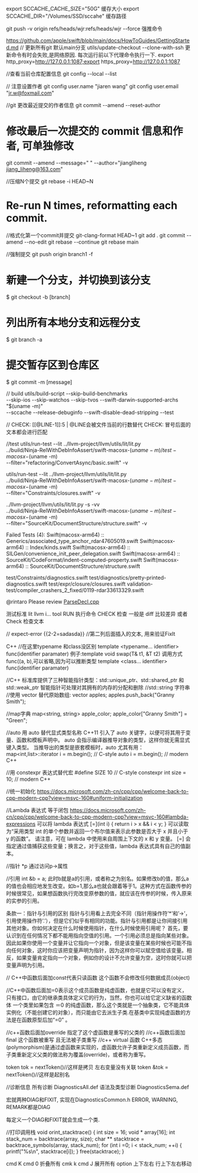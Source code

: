 export SCCACHE_CACHE_SIZE="50G" 缓存大小
export SCCACHE_DIR="/Volumes/SSD/sccahe" 缓存路径


git push -v origin refs/heads/wjr:refs/heads/wjr  --force 强推命令


https://github.com/apple/swift/blob/main/docs/HowToGuides/GettingStarted.md
// 更新所有git 默认main分支
utils/update-checkout --clone-with-ssh
更新命令有时会失败,是网络原因. 每次运行前以下代理命令执行一下.
export http_proxy=http://127.0.0.1:1087;export https_proxy=http://127.0.0.1:1087



//查看当前仓库配置信息
git config --local  --list


// 注意设置作者
git config user.name "jiaren wang"
git config user.email "jr.w@foxmail.com"

//git 更改最近提交的作者信息
git commit --amend --reset-author

# 修改最后一次提交的 commit 信息和作者, 可单独修改
git commit --amend --message=" " --author="jiangliheng <jiang_liheng@163.com>"

//压缩N个提交
git rebase -i HEAD~N
# Re-run N times, reformatting each commit.

//格式化第一个commit并提交
git-clang-format HEAD~1
git add .
git commit --amend --no-edit
git rebase --continue
git rebase main

//强制提交
git push origin branch1 -f

# 新建一个分支，并切换到该分支
$ git checkout -b [branch]

# 列出所有本地分支和远程分支
$ git branch -a

# 提交暂存区到仓库区
$ git commit -m [message]


// build 
utils/build-script --skip-build-benchmarks \
  --skip-ios --skip-watchos --skip-tvos --swift-darwin-supported-archs "$(uname -m)" \
  --sccache --release-debuginfo --swift-disable-dead-stripping --test


  // CHECK: [[@LINE-1]]:5 |  @LINE会被文件当前的行数替代  CHECK: 冒号后面的文本都会进行匹配


//test
utils/run-test --lit ../llvm-project/llvm/utils/lit/lit.py \
  ../build/Ninja-RelWithDebInfoAssert/swift-macosx-$(uname -m)/test-macosx-$(uname -m) \
  --filter="refactoring/ConvertAsync/basic.swift" -v

  utils/run-test --lit ../llvm-project/llvm/utils/lit/lit.py \
  ../build/Ninja-RelWithDebInfoAssert/swift-macosx-$(uname -m)/test-macosx-$(uname -m) \
  --filter="Constraints/closures.swift" -v


  ../llvm-project/llvm/utils/lit/lit.py -s -vv \
  ../build/Ninja-RelWithDebInfoAssert/swift-macosx-$(uname -m)/test-macosx-$(uname -m) \
  --filter="SourceKit/DocumentStructure/structure.swift" -v

  Failed Tests (4):
  Swift(macosx-arm64) :: Generics/associated_type_anchor_rdar47605019.swift
  Swift(macosx-arm64) :: Index/kinds.swift
  Swift(macosx-arm64) :: SILGen/convenience_init_peer_delegation.swift
  Swift(macosx-arm64) :: SourceKit/CodeFormat/indent-computed-property.swift
  Swift(macosx-arm64) :: SourceKit/DocumentStructure/structure.swift

  test/Constraints/diagnostics.swift
  test/diagnostics/pretty-printed-diagnostics.swift
  test/expr/closure/closures.swift
  validation-test/compiler_crashers_2_fixed/0119-rdar33613329.swift


 @rintaro Please review [ParseDecl.cpp](asdasd)
 
 
 测试标准
 lit llvm i... tool
 RUN 执行命令
 CHECK 检查 
 一般是 diff 比较差异 或者 Check 检查文本

 // expect-error {{2-2=sadasda}} //第二列后面插入的文本, 用来验证FixIt
 


 C++
 //在这里typename 和class没区别
 template <typename... identifier> func(identifier paramater) 例子:template<typename T> void swap(T&  t1, &T t2) 调用方式  func<int>((a, b),<int>可以省略,因为可以推断类型
 template <class... identifier> func(identifier paramater) 


//C++ 标准库提供了三种智能指针类型：std::unique_ptr、std::shared_ptr 和 std::weak_ptr 智能指针可处理对其拥有的内存的分配和删除
//std::string 字符串
//使用 vector 替代原始数组:
  vector<string> apples;
  apples.push_back("Granny Smith");

//map字典
map<string, string> apple_color;
apple_color["Granny Smith"] = "Green";

//auto
用 auto 替代显式类型名称
C++11 引入了 auto 关键字，以便可将其用于变量、函数和模板声明中。 auto 会指示编译器推导对象的类型，这样你就无需显式键入类型。 当推导出的类型是嵌套模板时，auto 尤其有用：
map<int,list<string>>::iterator i = m.begin(); // C-style
auto i = m.begin(); // modern C++


//用 constexpr 表达式替代宏
#define SIZE 10 // C-style
constexpr int size = 10; // modern C++

//统一初始化 https://docs.microsoft.com/zh-cn/cpp/cpp/welcome-back-to-cpp-modern-cpp?view=msvc-160#uniform-initialization

//Lambda 表达式 等于闭包 https://docs.microsoft.com/zh-cn/cpp/cpp/welcome-back-to-cpp-modern-cpp?view=msvc-160#lambda-expressions
可以将 lambda 表达式 [=](int i) { return i > x && i < y; } 可以读取为“采用类型 int 的单个参数并返回一个布尔值来表示此参数是否大于 x 并且小于 y 的函数”。 请注意，可在 lambda 中使用来自周围上下文的 x 和 y 变量。 [=] 会指定通过值捕获这些变量；换言之，对于这些值，lambda 表达式具有自己的值副本。


//指针 *p
通过访问p->属性

//引用
int &b = a;
此时b就是a的引用，或者称之为别名。如果修改b的值，那么a的值也会相应地发生改变。如b=1,那么a也就会跟着等于1。这种方式在函数传参的时候很常见，如果想函数执行完改变原参数的值，就应该在传参的时候，传入原来的实参的引用。

条款一：指针与引用的区别
指针与引用看上去完全不同（指针用操作符’*’和’->’，引用使用操作符’.’），但是它们似乎有相同的功能。指针与引用都是让你间接引用其他对象。你如何决定在什么时候使用指针，在什么时候使用引用呢？
首先，要认识到在任何情况下都不能用指向空值的引用。一个引用必须总是指向某些对象。因此如果你使用一个变量并让它指向一个对象，但是该变量在某些时候也可能不指向任何对象，这时你应该把变量声明为指针，因为这样你可以赋空值给该变量。相反，如果变量肯定指向一个对象，例如你的设计不允许变量为空，这时你就可以把变量声明为引用。

// C++中函数后面加const代表只读函数 这个函数不会修改任何数据成员(object)

//C++中函数后面加=0表示这个成员函数是纯虚函数，也就是它可以没有定义，只有接口，由它的继承类具体定义它的行为，当然，你也可以给它定义缺省的函数体
一个类里如果包含 ＝0 的纯虚函数，那么这个类就是一个抽象类，它不能具体实例化（不能创建它的对象），而只能由它去派生子类.在基类中实现纯虚函数的方法是在函数原型后加“=0” 。

//c++函数后面加override 指定了这个虚函数是重写的父类的
//c++函数后面加final  这个函数被重写 且无法被子类重写
//c++ virtual 函数
C++多态(polymorphism)是通过虚函数来实现的，虚函数允许子类重新定义成员函数，而子类重新定义父类的做法称为覆盖(override)，或者称为重写。

token tok = nextToken()//这样是拷贝 左右变量没有关联
token &tok = nextToken()//这样是起别名


//诊断信息
所有诊断      DiagnosticsAll.def
语法及类型诊断 DiagnosticsSema.def

宏就两种DIAG和FIXIT,  实现在DiagnosticsCommon.h 
ERROR, WARNING, REMARK都是DIAG

每定义一个DIAG和FIXIT就会生成一个类.

//打印调用栈
void orint_stacktrace() {
  int size = 16;
  void * array[16];
  int stack_num = backtrace(array, size);
  char ** stacktrace = backtrace_symbols(array, stack_num);
  for (int i =0; i < stack_num; ++i) {
  printf("%s\n", stacktrace[i]);
  }
  free(stacktrace);
}

cmd K cmd 0 折叠所有
cmk k cmd J 展开所有
option 上下左右 行上下左右移动

